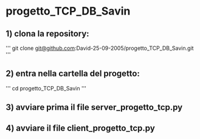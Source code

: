 # progetto_TCP_DB_Savin
## 1) clona la repository:
'''
git clone git@github.com:David-25-09-2005/progetto_TCP_DB_Savin.git
'''

## 2) entra nella cartella del progetto:

'''
cd progetto_TCP_DB_Savin
'''

## 3) avviare prima il file server_progetto_tcp.py

## 4) avviare il file client_progetto_tcp.py
